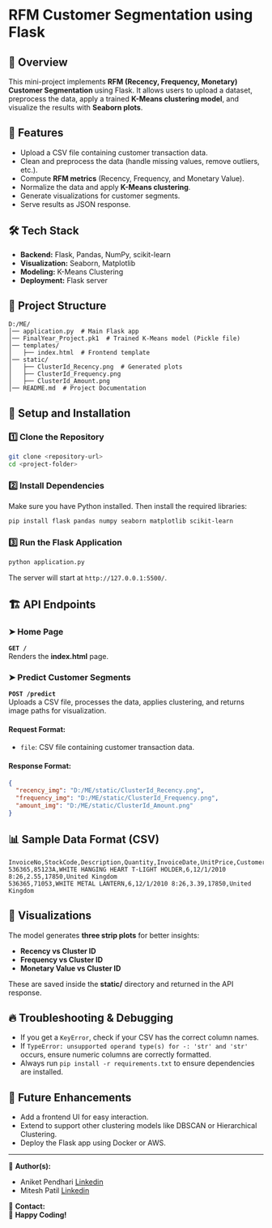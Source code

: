 # RFM Customer Segmentation using Flask

## 📌 Overview
This mini-project implements **RFM (Recency, Frequency, Monetary) Customer Segmentation** using Flask. It allows users to upload a dataset, preprocess the data, apply a trained **K-Means clustering model**, and visualize the results with **Seaborn plots**.

## 🚀 Features
- Upload a CSV file containing customer transaction data.
- Clean and preprocess the data (handle missing values, remove outliers, etc.).
- Compute **RFM metrics** (Recency, Frequency, and Monetary Value).
- Normalize the data and apply **K-Means clustering**.
- Generate visualizations for customer segments.
- Serve results as JSON response.

## 🛠 Tech Stack
- **Backend:** Flask, Pandas, NumPy, scikit-learn
- **Visualization:** Seaborn, Matplotlib
- **Modeling:** K-Means Clustering
- **Deployment:** Flask server

## 📂 Project Structure
```
D:/ME/
│── application.py  # Main Flask app
│── FinalYear_Project.pk1  # Trained K-Means model (Pickle file)
│── templates/
│   ├── index.html  # Frontend template
│── static/
│   ├── ClusterId_Recency.png  # Generated plots
│   ├── ClusterId_Frequency.png
│   ├── ClusterId_Amount.png
│── README.md  # Project Documentation
```

## 🔧 Setup and Installation
### 1️⃣ Clone the Repository
```sh
git clone <repository-url>
cd <project-folder>
```

### 2️⃣ Install Dependencies
Make sure you have Python installed. Then install the required libraries:
```sh
pip install flask pandas numpy seaborn matplotlib scikit-learn
```

### 3️⃣ Run the Flask Application
```sh
python application.py
```
The server will start at `http://127.0.0.1:5500/`.

## 🏗 API Endpoints
### ➤ **Home Page**
**`GET /`**  
Renders the **index.html** page.

### ➤ **Predict Customer Segments**
**`POST /predict`**  
Uploads a CSV file, processes the data, applies clustering, and returns image paths for visualization.

#### **Request Format:**
- `file`: CSV file containing customer transaction data.

#### **Response Format:**
```json
{
  "recency_img": "D:/ME/static/ClusterId_Recency.png",
  "frequency_img": "D:/ME/static/ClusterId_Frequency.png",
  "amount_img": "D:/ME/static/ClusterId_Amount.png"
}
```

## 📊 Sample Data Format (CSV)
```
InvoiceNo,StockCode,Description,Quantity,InvoiceDate,UnitPrice,CustomerID,Country
536365,85123A,WHITE HANGING HEART T-LIGHT HOLDER,6,12/1/2010 8:26,2.55,17850,United Kingdom
536365,71053,WHITE METAL LANTERN,6,12/1/2010 8:26,3.39,17850,United Kingdom
```

## 📸 Visualizations
The model generates **three strip plots** for better insights:
- **Recency vs Cluster ID**
- **Frequency vs Cluster ID**
- **Monetary Value vs Cluster ID**

These are saved inside the **static/** directory and returned in the API response.

## 🔥 Troubleshooting & Debugging
- If you get a `KeyError`, check if your CSV has the correct column names.
- If `TypeError: unsupported operand type(s) for -: 'str' and 'str'` occurs, ensure numeric columns are correctly formatted.
- Always run `pip install -r requirements.txt` to ensure dependencies are installed.

## 📌 Future Enhancements
- Add a frontend UI for easy interaction.
- Extend to support other clustering models like DBSCAN or Hierarchical Clustering.
- Deploy the Flask app using Docker or AWS.

---
📌 **Author(s):** 
- Aniket Pendhari [Linkedin](https://www.linkedin.com/in/aniket-pendhari)
- Mitesh Patil [Linkedin](https://www.linkedin.com/in/mitpatil07)

📧 **Contact:**   
🚀 **Happy Coding!**

